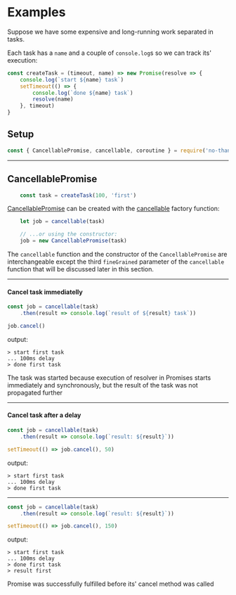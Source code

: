 # Examples


Suppose we have some expensive and long-running work separated in tasks.

Each task has a `name` and a couple of `console.log`s so we can track its' execution:

```js
const createTask = (timeout, name) => new Promise(resolve => { 
    console.log(`start ${name} task`)
    setTimeout(() => {
        console.log(`done ${name} task`)
        resolve(name)
    }, timeout)
}

```


## Setup

```js
const { CancellablePromise, cancellable, coroutine } = require('no-thanks')
```

---

## CancellablePromise

```js
    const task = createTask(100, 'first')
```

[CancellablePromise](reference/cancellable-promise.md) can be created with the [cancellable](reference/cancellable.md) factory function:


```js
    let job = cancellable(task)

    // ...or using the constructor:
    job = new CancellablePromise(task)
```

The `cancellable` function and the constructor of the `CancellablePromise` are interchangeable except the third `fineGrained` parameter of the `cancellable` function that will be discussed later in this section.

---

#### Cancel task immediatelly
```js
const job = cancellable(task)
    .then(result => console.log(`result of ${result} task`))

job.cancel()
```

output:
```
> start first task
... 100ms delay
> done first task
```

The task was started because execution of resolver in Promises starts immediately and synchronously, but the result of the task was not propagated further

---

#### Cancel task after a delay
```js
const job = cancellable(task)
    .then(result => console.log(`result: ${result}`))

setTimeout(() => job.cancel(), 50)
```

output:
```
> start first task
... 100ms delay
> done first task
```

---

```js
const job = cancellable(task)
    .then(result => console.log(`result: ${result}`))

setTimeout(() => job.cancel(), 150)
```

output:
```
> start first task
... 100ms delay
> done first task
> result first
```

Promise was successfully fulfilled before its' cancel method was called